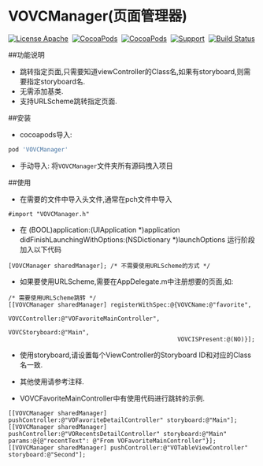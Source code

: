 # VOVCManager(页面管理器)

[![License Apache](http://img.shields.io/cocoapods/l/VOVCManager.svg?style=flat)](https://raw.githubusercontent.com/pozi119/VOVCManager/master/LICENSE)&nbsp;
[![CocoaPods](http://img.shields.io/cocoapods/v/VOVCManager.svg?style=flat)](http://cocoapods.org/?q=VOVCManager)&nbsp;
[![CocoaPods](http://img.shields.io/cocoapods/p/VOVCManager.svg?style=flat)](http://cocoapods.org/?q=VOVCManager)&nbsp;
[![Support](https://img.shields.io/badge/support-iOS%207%2B%20-blue.svg?style=flat)](https://www.apple.com/nl/ios/)&nbsp;
[![Build Status](https://travis-ci.org/pozi119/VOVCManager.svg?branch=master)](https://travis-ci.org/pozi119/VOVCManager)

##功能说明
* 跳转指定页面,只需要知道viewController的Class名,如果有storyboard,则需要指定storyboard名.
* 无需添加基类.
* 支持URLScheme跳转指定页面.

##安装
* cocoapods导入: 
```ruby
pod 'VOVCManager'
```
* 手动导入:
  将`VOVCManager`文件夹所有源码拽入项目

##使用
* 在需要的文件中导入头文件,通常在pch文件中导入 
```objc
#import "VOVCManager.h"
```
* 在 (BOOL)application:(UIApplication *)application didFinishLaunchingWithOptions:(NSDictionary *)launchOptions 运行阶段加入以下代码
```objc
[VOVCManager sharedManager]; /* 不需要使用URLScheme的方式 */
``` 
* 如果要使用URLScheme,需要在AppDelegate.m中注册想要的页面,如:
```objc
/* 需要使用URLScheme跳转 */
[[VOVCManager sharedManager] registerWithSpec:@{VOVCName:@"favorite",
                                                VOVCController:@"VOFavoriteMainController",
                                                VOVCStoryboard:@"Main",
                                                VOVCISPresent:@(NO)}];
```
* 使用storyboard,请设置每个ViewController的Storyboard ID和对应的Class名一致.

* 其他使用请参考注释.

* VOVCFavoriteMainController中有使用代码进行跳转的示例.
```objc
[[VOVCManager sharedManager] pushController:@"VOFavoriteDetailController" storyboard:@"Main"];
[[VOVCManager sharedManager] pushController:@"VORecentsDetailController" storyboard:@"Main" params:@{@"recentText": @"From VOFavoriteMainController"}];
[[VOVCManager sharedManager] pushController:@"VOTableViewController" storyboard:@"Second"];
```


